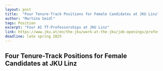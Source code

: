 ```yaml
---
layout: post
title:  "Four Tenure-Track Positions for Female Candidates at JKU Linz"
author: "Martina Seidl"
tags: Position
excerpt: "Four AI TT-Professorships at JKU Linz"
link: https://www.jku.at/en/the-jku/work-at-the-jku/job-openings/professorship-positions/
deadline: late spring 2025
---
```


## Four Tenure-Track Positions for Female Candidates at JKU Linz

